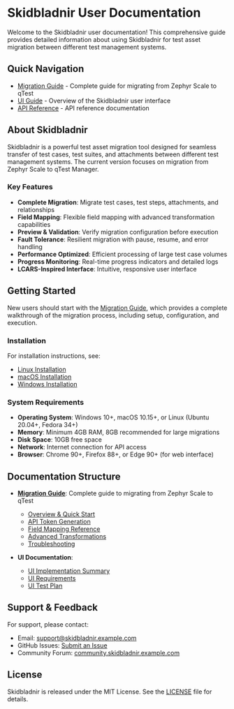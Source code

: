 # Skidbladnir User Documentation

Welcome to the Skidbladnir user documentation! This comprehensive guide provides detailed information about using Skidbladnir for test asset migration between different test management systems.

## Quick Navigation

- [Migration Guide](migration-guide/index.md) - Complete guide for migrating from Zephyr Scale to qTest
- [UI Guide](ui-implementation-summary.md) - Overview of the Skidbladnir user interface
- [API Reference](../api/api-comparison.md) - API reference documentation

## About Skidbladnir

Skidbladnir is a powerful test asset migration tool designed for seamless transfer of test cases, test suites, and attachments between different test management systems. The current version focuses on migration from Zephyr Scale to qTest Manager.

### Key Features

- **Complete Migration**: Migrate test cases, test steps, attachments, and relationships
- **Field Mapping**: Flexible field mapping with advanced transformation capabilities
- **Preview & Validation**: Verify migration configuration before execution
- **Fault Tolerance**: Resilient migration with pause, resume, and error handling
- **Performance Optimized**: Efficient processing of large test case volumes
- **Progress Monitoring**: Real-time progress indicators and detailed logs
- **LCARS-Inspired Interface**: Intuitive, responsive user interface

## Getting Started

New users should start with the [Migration Guide](migration-guide/index.md), which provides a complete walkthrough of the migration process, including setup, configuration, and execution.

### Installation

For installation instructions, see:

- [Linux Installation](../scripts/install-linux.sh)
- [macOS Installation](../scripts/install-macos.sh)
- [Windows Installation](../scripts/install-windows.sh)

### System Requirements

- **Operating System**: Windows 10+, macOS 10.15+, or Linux (Ubuntu 20.04+, Fedora 34+)
- **Memory**: Minimum 4GB RAM, 8GB recommended for large migrations
- **Disk Space**: 10GB free space
- **Network**: Internet connection for API access
- **Browser**: Chrome 90+, Firefox 88+, or Edge 90+ (for web interface)

## Documentation Structure

- **[Migration Guide](migration-guide/index.md)**: Complete guide to migrating from Zephyr Scale to qTest
  - [Overview & Quick Start](migration-guide/README.md)
  - [API Token Generation](migration-guide/api-token-guide.md)
  - [Field Mapping Reference](migration-guide/field-mapping-reference.md)
  - [Advanced Transformations](migration-guide/transformation-examples.md)
  - [Troubleshooting](migration-guide/troubleshooting.md)

- **UI Documentation**:
  - [UI Implementation Summary](ui-implementation-summary.md)
  - [UI Requirements](ui-requirements.md)
  - [UI Test Plan](ui-test-plan.md)

## Support & Feedback

For support, please contact:

- Email: support@skidbladnir.example.com
- GitHub Issues: [Submit an Issue](https://github.com/example/skidbladnir/issues)
- Community Forum: [community.skidbladnir.example.com](https://community.skidbladnir.example.com)

## License

Skidbladnir is released under the MIT License. See the [LICENSE](../../LICENSE) file for details.